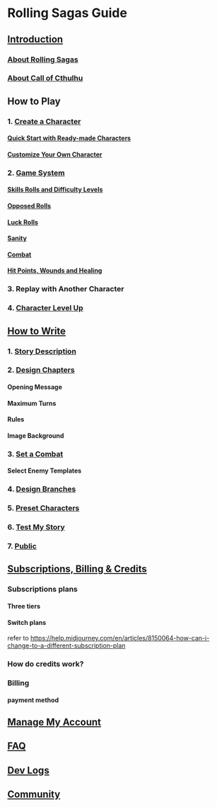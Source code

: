 # Rolling Sagas Guide
## [Introduction](introduction/introduction.md#introduction)
### [About Rolling Sagas](introduction/introduction.md#rs)
### [About Call of Cthulhu](introduction/introduction.md#aboutcoc)

## How to Play
### 1. [Create a Character](how-to-play/create-character/create-character.md#createcharacter)
#### [Quick Start with Ready-made Characters](how-to-play/create-character/create-character.md#quickstart)
#### [Customize Your Own Character](how-to-play/create-character/create-character.md#customizecharacter)

### 2. [Game System](how-to-play/game-system/skill-rolls-dl.md#gamesystem)
#### [Skills Rolls and Difficulty Levels](how-to-play/game-system/skill-rolls-dl.md#skillrolls)
#### [Opposed Rolls](how-to-play/game-system/skill-rolls-dl.md#opposedrolls)
#### [Luck Rolls](how-to-play/game-system/skill-rolls-dl.md#luckrolls)
#### [Sanity](how-to-play/game-system/sanity.md#sanity)
#### [Combat](how-to-play/game-system/combat.md#combat)
#### [Hit Points, Wounds and Healing](how-to-play/game-system/wound-heal.md#wound-heal)

### 3. Replay with Another Character
### 4. [Character Level Up](how-to-play/game-system/level-up.md#level-up)

## [How to Write](how-to-write/how-to-write-index.md#how-to-write)
### 1. [Story Description](how-to-write/write-story-description.md#story-description)

### 2. [Design Chapters](how-to-write/design-chapters.md#design-chapters)
#### Opening Message
#### Maximum Turns
#### Rules
#### Image Background

### 3. [Set a Combat](how-to-write/design-combat.md#design-combat)
#### Select Enemy Templates

### 4. [Design Branches](how-to-write/design-combat.md#design-combat)
### 5. [Preset Characters](how-to-write/design-branches.md#design-branches)
### 6. [Test My Story](how-to-write/test-story.md#test-story)
### 7. [Public](how-to-write/public-story.md#public-story)

## [Subscriptions, Billing & Credits](vip/vip.md#vip)
### Subscriptions plans
#### Three tiers
#### Switch plans
refer to
https://help.midjourney.com/en/articles/8150064-how-can-i-change-to-a-different-subscription-plan
### How do credits work?
### Billing
#### payment method

## [Manage My Account](manage-account/manage-account.md#manage-account)
## [FAQ](faq/faq.md#faq)
## [Dev Logs](dev-log/dev-log.md#dev-log)
## [Community](community/community.md#community)
